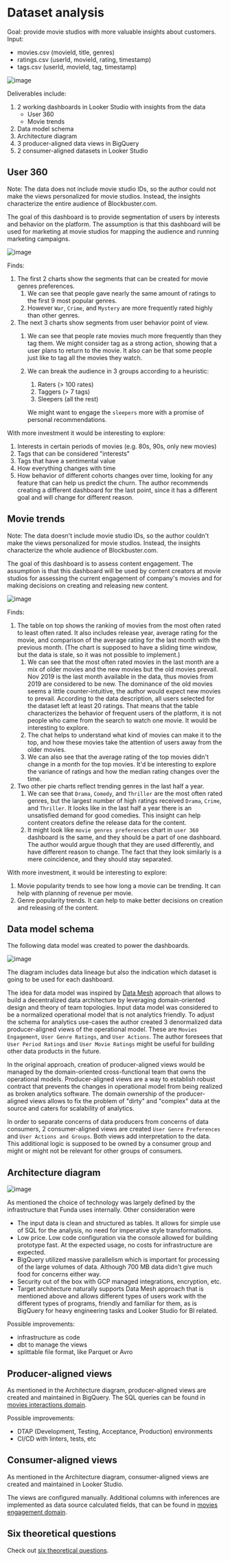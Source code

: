 # Dataset analysis
Goal: provide movie studios with more valuable insights about customers.
Input:
* movies.csv (movieId, title, genres)
* ratings.csv (userId, movieId, rating, timestamp)
* tags.csv (userId, movieId, tag, timestamp)

![image](assets/initial_data_example.png)

Deliverables include:
1. 2 working dashboards in Looker Studio with insights from the data
   * User 360
   * Movie trends
2. Data model schema
3. Architecture diagram 
4. 3 producer-aligned data views in BigQuery
5. 2 consumer-aligned datasets in Looker Studio

## User 360
Note: The data does not include movie studio IDs, so the author could not make the views personalized for movie studios. 
Instead, the insights characterize the entire audience of Blockbuster.com.

The goal of this dashboard is to provide segmentation of users by interests and behavior on the platform.
The assumption is that this dashboard will be used for marketing at movie studios for mapping the audience
and running marketing campaigns.

![image](assets/user_360.png)

Finds:
1. The first 2 charts show the segments that can be created for movie genres preferences.
   1. We can see that people gave nearly the same amount of ratings to the first 9 most popular genres.
   2. However `War`, `Crime`, and `Mystery` are more frequently rated highly than other genres.
2. The next 3 charts show segments from user behavior point of view.
   1. We can see that people rate movies much more frequently than they tag them. We might consider tag as a strong 
   action, showing that a user plans to return to the movie. It also can be that some people just like to tag
   all the movies they watch.
   2. We can break the audience in 3 groups according to a heuristic:
      1. Raters (> 100 rates)
      2. Taggers (> 7 tags)
      3. Sleepers (all the rest)
   
      We might want to engage the `sleepers` more with a promise of personal recommendations.

With more investment it would be interesting to explore:
1. Interests in certain periods of movies (e.g. 80s, 90s, only new movies)
2. Tags that can be considered "interests"
3. Tags that have a sentimental value
4. How everything changes with time
5. How behavior of different cohorts changes over time, looking for any feature that can help us predict the churn.
The author recommends creating a different dashboard for the last point, since it has a different goal and will change
for different reason.

## Movie trends
Note: The data doesn't include movie studio IDs, so the author couldn't make the views personalized for movie studios. 
Instead, the insights characterize the whole audience of Blockbuster.com.

The goal of this dashboard is to assess content engagement. The assumption is that this dashboard will be used by 
content creators at movie studios for assessing the current engagement of company's movies and for making 
decisions on creating and releasing new content.

![image](assets/movie_trends.png)

Finds:
1. The table on top shows the ranking of movies from the most often rated to least often rated.
   It also includes release year, average rating for the movie, and comparison of the average 
   rating for the last month with the previous month. (The chart is supposed to have a sliding time window,
   but the data is stale, so it was not possible to implement.)
   1. We can see that the most often rated movies in the last month are a mix of older movies and the new movies
   but the old movies prevail. Nov 2019 is the last month available in the data, thus movies from 2019 are considered 
   to be new. The dominance of the old movies seems a little counter-intuitive, the author would expect new 
   movies to prevail. According to the data description, all users selected for the dataset left at least 20 ratings. 
   That means that the table characterizes the behavior of frequent users of the platform, it is not people who 
   came from the search to watch one movie. It would be interesting to explore.
   2. The chat helps to understand what kind of movies can make it to the top, and how these movies take the attention
   of users away from the older movies.
   3. We can also see that the average rating of the top movies didn't change in a month for the top movies. It'd be
   interesting to explore the variance of ratings and how the median rating changes over the time.
2. Two other pie charts reflect trending genres in the last half a year. 
   1. We can see that `Drama`, `Comedy`, and `Thriller` are the most often rated genres, but the largest number 
   of high ratings received `Drama`, `Crime`, and `Thriller`. It looks like in the last half a year there is an 
   unsatisfied demand for good comedies. This insight can help content creators define the release data for the
   content.
   2. It might look like `movie genres preferences` chart in `user 360` dashboard is the same, 
   and they should be a part of one dashboard. The author would argue though that they are used differently, and 
   have different reason to change. The fact that they look similarly is a mere coincidence, and they should 
   stay separated.

With more investment, it would be interesting to explore:
1. Movie popularity trends to see how long a movie can be trending. It can help with planning of revenue per movie.
2. Genre popularity trends. It can help to make better decisions on creation and releasing of the content.

## Data model schema
The following data model was created to power the dashboards.

![image](assets/data_model.png)

The diagram includes data lineage but also the indication which dataset is going to be used for each dashboard.

The idea for data model was inspired by [Data Mesh](https://www.datamesh-architecture.com/) approach that allows
to build a decentralized data architecture by leveraging domain-oriented design and theory of team topologies. 
Input data model was considered to be a normalized operational model that is not analytics friendly. 
To adjust the schema for analytics use-cases the author created 3 denormalized data producer-aligned views 
of the operational model. These are `Movies Engagement`, `User Genre Ratings`, and `User Actions`. 
The author foresees that `User Period Ratings` and `User Movie Ratings` might be useful for building 
other data products in the future.

In the original approach, creation of producer-aligned views would be managed by the domain-oriented cross-functional
team that owns the operational models. Producer-aligned views are a way to establish robust contract that prevents 
the changes in operational model from being realized as broken analytics software. The domain ownership of 
the producer-aligned views allows to fix the problem of "dirty" and "complex" data at the source and 
caters for scalability of analytics.

In order to separate concerns of data producers from concerns of data consumers, 2 consumer-aligned views are created
`User Genre Preferences` and `User Actions and Groups`. Both views add interpretation to the data. This additional logic
is supposed to be owned by a consumer group and might or might not be relevant for other groups of consumers.

## Architecture diagram

![image](assets/architecture_diagram.png)

As mentioned the choice of technology was largely defined by the infrastructure that Funda uses internally.
Other consideration were
* The input data is clean and structured as tables. It allows for simple use of SQL for the analysis, no need 
for imperative style transformations.
* Low price. Low code configuration via the console allowed for building prototype fast. At the expected usage, no costs
for infrastructure are expected.
* BigQuery utilized massive parallelism which is important for processing of the large volumes of data.
Although 700 MB data didn't give much food for concerns either way.
* Security out of the box with GCP managed integrations, encryption, etc.
* Target architecture naturally supports Data Mesh approach that is mentioned above and allows different types
of users work with the different types of programs, friendly and familiar for them, as is BigQuery for heavy engineering
tasks and Looker Studio for BI related.

Possible improvements:
* infrastructure as code
* dbt to manage the views
* splittable file format, like Parquet or Avro

## Producer-aligned views

As mentioned in the Architecture diagram, producer-aligned views are created and maintained in BigQuery.
The SQL queries can be found in [movies interactions domain](movies_interactions_domain).

Possible improvements:
* DTAP (Development, Testing, Acceptance, Production) environments
* CI/CD with linters, tests, etc

## Consumer-aligned views
As mentioned in the Architecture diagram, consumer-aligned views are created and maintained in Looker Studio.

The views are configured manually. Additional columns with inferences are implemented as data source calculated fields, 
that can be found in [movies engagement domain](movies_engagement_domain).

## Six theoretical questions
Check out [six theoretical questions](QUESTIONS_README.md).
